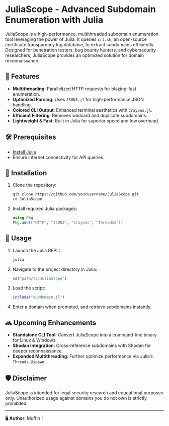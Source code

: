 # JuliaScope - Advanced Subdomain Enumeration with Julia

JuliaScope is a high-performance, multithreaded subdomain enumeration tool leveraging the power of Julia. It queries `crt.sh`, an open-source certificate transparency log database, to extract subdomains efficiently. Designed for penetration testers, bug bounty hunters, and cybersecurity researchers, JuliaScope provides an optimized solution for domain reconnaissance.

## 🚀 Features
- **Multithreading**: Parallelized HTTP requests for blazing-fast enumeration.
- **Optimized Parsing**: Uses `JSON3.jl` for high-performance JSON handling.
- **Colored CLI Output**: Enhanced terminal aesthetics with `Crayons.jl`.
- **Efficient Filtering**: Removes wildcard and duplicate subdomains.
- **Lightweight & Fast**: Built in Julia for superior speed and low overhead.

## 🛠 Prerequisites
- [Install Julia](https://julialang.org/downloads/)
- Ensure internet connectivity for API queries.

## 📌 Installation
1. Clone the repository:
   ```sh
   git clone https://github.com/yourusername/JuliaScope.git
   cd JuliaScope
   ```
2. Install required Julia packages:
   ```julia
   using Pkg
   Pkg.add(["HTTP", "JSON3", "Crayons", "ThreadsX"])
   ```

## 🔧 Usage
1. Launch the Julia REPL:
   ```sh
   julia
   ```
2. Navigate to the project directory in Julia:
   ```julia
   cd("path/to/JuliaScope")
   ```
3. Load the script:
   ```julia
   include("subdomain.jl")
   ```
4. Enter a domain when prompted, and retrieve subdomains instantly.

## 🔜 Upcoming Enhancements
- **Standalone CLI Tool**: Convert JuliaScope into a command-line binary for Linux & Windows.
- **Shodan Integration**: Cross-reference subdomains with Shodan for deeper reconnaissance.
- **Expanded Multithreading**: Further optimize performance via Julia’s `Threads.@spawn`.

## 🛡 Disclaimer
JuliaScope is intended for legal security research and educational purposes only. Unauthorized usage against domains you do not own is strictly prohibited.

---
🖥 **Author**: Muffin | 

